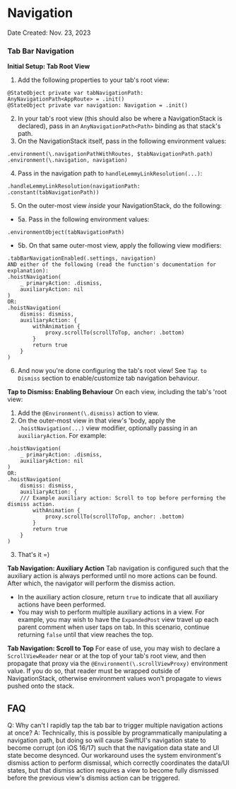 # Navigation

Date Created: Nov. 23, 2023

### Tab Bar Navigation

**Initial Setup: Tab Root View**
1. Add the following properties to your tab's root view:
```
@StateObject private var tabNavigationPath: AnyNavigationPath<AppRoute> = .init()
@StateObject private var navigation: Navigation = .init()
```
2. In your tab's root view (this should also be where a NavigationStack is declared), pass in an `AnyNavigationPath<Path>` binding as that stack's path.
3. On the NavigationStack itself, pass in the following environment values:
```
.environment(\.navigationPathWithRoutes, $tabNavigationPath.path)
.environment(\.navigation, navigation)
```
4. Pass in the navigation path to `handleLemmyLinkResolution(...)`:
```
.handleLemmyLinkResolution(navigationPath: .constant(tabNavigationPath))
```
5. On the outer-most view *inside* your NavigationStack, do the following:
- 5a. Pass in the following environment values:
```
.environmentObject(tabNavigationPath)
```
- 5b. On that same outer-most view, apply the following view modifiers:
```
.tabBarNavigationEnabled(.settings, navigation)
AND either of the following (read the function's documentation for explanation):
.hoistNavigation(
    _ primaryAction: .dismiss,
    auxiliaryAction: nil
)
OR:
.hoistNavigation(
    dismiss: dismiss,
    auxiliaryAction: {
        withAnimation {
            proxy.scrollTo(scrollToTop, anchor: .bottom)
        }
        return true
    }
)
```
6. And now you're done configuring the tab's root view! See `Tap to Dismiss` section to enable/customize tab navigation behaviour.

**Tap to Dismiss: Enabling Behaviour**
On each view, including the tab's 'root view:
1. Add the `@Environment(\.dismiss)` action to view.
2. On the outer-most view in that view's 'body, apply the `.hoistNavigation(...)` view modifier, optionally passing in an `auxiliaryAction`. For example:
```
.hoistNavigation(
    _ primaryAction: .dismiss,
    auxiliaryAction: nil
)
OR:
.hoistNavigation(
    dismiss: dismiss,
    auxiliaryAction: {
    /// Example auxiliary action: Scroll to top before performing the dismiss action.
        withAnimation {
            proxy.scrollTo(scrollToTop, anchor: .bottom)
        }
        return true
    }
)
```
3. That's it =)

**Tab Navigation: Auxiliary Action**
Tab navigation is configured such that the auxiliary action is always performed until no more actions can be found. After which, the navigator will perform the dismiss action.
- In the auxiliary action closure, return `true` to indicate that all auxiliary actions have been performed.
- You may wish to perform multiple auxiliary actions in a view. For example, you may wish to have the `ExpandedPost` view travel up each parent comment when user taps on tab. In this scenario, continue returning `false` until that view reaches the top. 

**Tab Navigation: Scroll to Top**
For ease of use, you may wish to declare a `ScrollViewReader` near or at the top of your tab's root view, and then propagate that proxy via the `@Environment(\.scrollViewProxy)` environment value. If you do so, that reader must be wrapped outside of NavigationStack, otherwise environment values won't propagate to views pushed onto the stack. 

## FAQ
Q: Why can't I rapidly tap the tab bar to trigger multiple navigation actions at once?
A: Technically, this is possible by programmatically manipulating a navigation path, but doing so will cause SwiftUI's navigation state to become corrupt (on iOS 16/17) such that the navigation data state and UI state become desynced. Our workaround uses the system environment's dismiss action to perform dismissal, which correctly coordinates the data/UI states, but that dismiss action requires a view to become fully dismissed before the previous view's dismiss action can be triggered.
